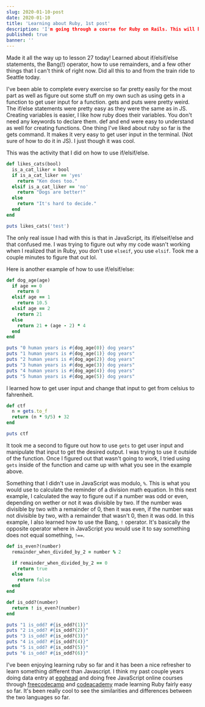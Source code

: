 ```yaml
---
slug: 2020-01-10-post
date: 2020-01-10
title: 'Learning about Ruby, 1st post'
description: 'I'm going through a course for Ruby on Rails. This will be what I've learned for the first 26 lessons.'
published: true
banner: ''
---
```


Made it all the way up to lesson 27 today! Learned about if/elsif/else statements, the Bang(!) operator, how to use remainders, and a few other things that I can't think of right now. Did all this to and from the train ride to Seattle today.

I've been able to complete every exercise so far pretty easily for the most part as well as figure out some stuff on my own such as using gets in a function to get user input for a function. gets and puts were pretty weird. The if/else statements were pretty easy as they were the same as in JS. Creating variables is easier, I like how ruby does their variables. You don't need any keywords to declare them. def and end were easy to understand as well for creating functions. One thing I've liked about ruby so far is the gets command. It makes it very easy to get user input in the terminal. (Not sure of how to do it in JS). I just though it was cool.

This was the activity that I did on how to use if/elsif/else. 

```ruby
def likes_cats(bool)
  is_a_cat_liker = bool
  if is_a_cat_liker == 'yes'
    return "Ken does too."
  elsif is_a_cat_liker == 'no'
    return "Dogs are better!"
  else
    return "It's hard to decide."
  end
end

puts likes_cats('test')
```

The only real issue I had with this is that in JavaScript, its if/elseif/else and that confused me. I was trying to figure out why my code wasn't working when I realized that in Ruby, you don't use `elseif`, you use `elsif`. Took me a couple minutes to figure that out lol. 

Here is another example of how to use if/elsif/else: 

```ruby
def dog_age(age)
  if age == 0
    return 0
  elsif age == 1
    return 10.5
  elsif age == 2
    return 21
  else
    return 21 + (age - 2) * 4
  end
end

puts "0 human years is #{dog_age(0)} dog years"
puts "1 human years is #{dog_age(1)} dog years"
puts "2 human years is #{dog_age(2)} dog years"
puts "3 human years is #{dog_age(3)} dog years"
puts "4 human years is #{dog_age(4)} dog years"
puts "5 human years is #{dog_age(5)} dog years"
```


I learned how to get user input and change that input to get from celsius to fahrenheit. 

```ruby
def ctf 
  n = gets.to_f
  return (n * 9/5) + 32
end

puts ctf
```

It took me a second to figure out how to use `gets` to get user input and manipulate that input to get the desired output. I was trying to use it outside of the function. Once I figured out that wasn't going to work, I tried using `gets` inside of the function and came up with what you see in the example above. 


Something that I didn't use in JavaScript was modulo, `%`. This is what you would use to calculate the reminder of a division math equation. In this next example, I calculated the way to figure out if a number was odd or even, depending on wether or not it was divisible by two. If the number was divisible by two with a remainder of 0, then it was even, if the number was not divisible by two, with a remainder that wasn't 0, then it was odd. In this example, I also learned how to use the Bang, `!` operator. It's basically the opposite operator where in JavaScript you would use it to say something does not equal something, `!==`. 

```ruby
def is_even?(number)
  remainder_when_divided_by_2 = number % 2

  if remainder_when_divided_by_2 == 0
    return true
  else
    return false
  end
end

def is_odd?(number)
  return ! is_even?(number)
end

puts "1 is_odd? #{is_odd?(1)}"
puts "2 is_odd? #{is_odd?(2)}"
puts "3 is_odd? #{is_odd?(3)}"
puts "4 is_odd? #{is_odd?(4)}"
puts "5 is_odd? #{is_odd?(5)}"
puts "6 is_odd? #{is_odd?(6)}"
```


I've been enjoying learning ruby so far and it has been a nice refresher to learn something different than Javascript. I think my past couple years doing data entry at [egghead](egghead.io) and doing free JavaScript online courses through [freecodecamp](freecodecamp.org) and [codeacademy](codeacademy.com) made learning Ruby fairly easy so far. It's been really cool to see the similarities and differences between the two languages so far. 
